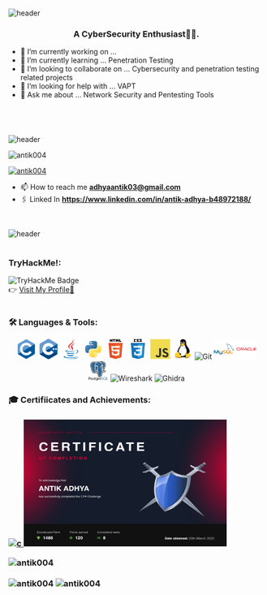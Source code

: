 

<!--
**Antik004/Antik004** is a ✨ _special_ ✨ repository because its `README.md` (this file) appears on your GitHub profile.

Here are some ideas to get you started:-->
<h1 align="center"></h1>





 ![header](https://capsule-render.vercel.app/api?type=blur&color=gradient&customColorList=0,2,2,5,30height=100&section=header&text=Hi👋,%20I'm%20Antik%20Adhya&fontSize=50)

<h3 align="center">A CyberSecurity Enthusiast🧑‍💻.</h3>
 

 



- 🔭 I’m currently working on ... 
- 🌱 I’m currently learning ...   Penetration Testing
- 👯 I’m looking to collaborate on ... Cybersecurity and penetration testing related projects
- 🤔 I’m looking for help with ...     VAPT
- 💬 Ask me about ...                  Network Security and Pentesting Tools

<h1 align="center"></h1>

  <br>
  
 ![header](https://capsule-render.vercel.app/api?type=waving&reversal=true&color=gradient&customColorList=0,2,2,5,30&height=100&&section=header&text=&fontSize=90)
 
<p align="left"> <img src="https://komarev.com/ghpvc/?username=antik004&label=Profile%20views&color=0e75b6&style=flat" alt="antik004" /> </p>

<p align="left"> <a href="https://github.com/ryo-ma/github-profile-trophy"><img src="https://github-profile-trophy.vercel.app/?username=antik004&theme=onedark" alt="antik004" /></a> </p>

- 📫 How to reach me **adhyaantik03@gmail.com**
- 🖇️ Linked In      **https://www.linkedin.com/in/antik-adhya-b48972188/**

<br>

![header](https://capsule-render.vercel.app/api?type=waving&color=gradient&customColorList=0,2,2,5,30&height=100&&section=header&text=&fontSize=90)

<h1 align="center"></h1>

<h3 align="left">TryHackMe!:</h3>

![TryHackMe Badge](https://tryhackme-badges.s3.amazonaws.com/ARCEUS.png?cb=2025041406)         
👉  <a href="https://tryhackme.com/p/ARCEUS">Visit My Profile🚗</a>

<h1 align="center"></h1>

<h3 align="left">🛠️ Languages & Tools:</h3>

<p align="center">
  <img src="https://raw.githubusercontent.com/devicons/devicon/master/icons/c/c-original.svg" alt="C" width="40" height="40"/>
  <img src="https://raw.githubusercontent.com/devicons/devicon/master/icons/cplusplus/cplusplus-original.svg" alt="C++" width="40" height="40"/>
  <img src="https://raw.githubusercontent.com/devicons/devicon/master/icons/java/java-original.svg" alt="Java" width="40" height="40"/>
  <img src="https://raw.githubusercontent.com/devicons/devicon/master/icons/python/python-original.svg" alt="Python" width="40" height="40"/>
  <img src="https://raw.githubusercontent.com/devicons/devicon/master/icons/html5/html5-original-wordmark.svg" alt="HTML5" width="40" height="40"/>
  <img src="https://raw.githubusercontent.com/devicons/devicon/master/icons/css3/css3-original-wordmark.svg" alt="CSS3" width="40" height="40"/>
  <img src="https://raw.githubusercontent.com/devicons/devicon/master/icons/javascript/javascript-original.svg" alt="JavaScript" width="40" height="40"/>
  <img src="https://raw.githubusercontent.com/devicons/devicon/master/icons/linux/linux-original.svg" alt="Linux" width="40" height="40"/>
  <img src="https://www.vectorlogo.zone/logos/git-scm/git-scm-icon.svg" alt="Git" width="40" height="40"/>
  <img src="https://raw.githubusercontent.com/devicons/devicon/master/icons/mysql/mysql-original-wordmark.svg" alt="MySQL" width="40" height="40"/>
  <img src="https://raw.githubusercontent.com/devicons/devicon/master/icons/oracle/oracle-original.svg" alt="Oracle" width="40" height="40"/>
  <img src="https://raw.githubusercontent.com/devicons/devicon/master/icons/postgresql/postgresql-original-wordmark.svg" alt="PostgreSQL" width="40" height="40"/>
  <img src="https://upload.wikimedia.org/wikipedia/commons/d/df/Wireshark_icon.svg" alt="Wireshark" width="40" height="40"/>
  <img src="https://ghidra-sre.org/images/GHIDRA_1.png" alt="Ghidra" width="40" height="40"/>
</p>
<h3 align="left"> 🎓 Certifiicates and Achievements:<h3>
  
<p align="left"> <a href="https://www.credly.com/badges/8f827580-7c28-4923-a2ef-059a7c535ec8/public_url" target="_blank" rel="noreferrer"> <img src="https://images.credly.com/images/0bf0f2da-a699-4c82-82e2-56dcf1f2e1c7/image.png" alt="c" width="200" height="200"/> </a>
  <a href="https://tryhackme-certificates.s3-eu-west-1.amazonaws.com/THM-FRYGAZIGPX.pdf" target="_blank" rel="noreferrer">
    <img src="https://raw.githubusercontent.com/Antik004/Antik004/main/assets/THM-HACKFINITY-2025.jpg" alt="TryHackMe Certificate" width="400" height="250"/>
  </a>
</p>
<p>
  <img align="center" src="https://github-readme-stats.vercel.app/api/top-langs?username=antik004&show_icons=true&locale=en&layout=compact" alt="antik004"  style="object-fit: cover;" />

   <br>

   <br>
  
  <img align="center" src="https://github-readme-stats.vercel.app/api?username=antik004&show_icons=true&locale=en" alt="antik004"  style="object-fit: cover;" /> 

  
  <img align="center" src="https://github-readme-streak-stats.herokuapp.com/?user=antik004&" alt="antik004"  style="object-fit: cover;" />
</p>




